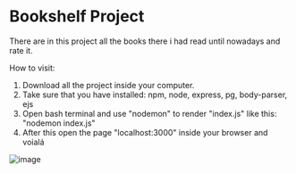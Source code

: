 <h1>Bookshelf Project</h1>

<p>There are in this project all the books there i had read until nowadays and rate it.</p>

<p>How to visit:</p>

<ol>
  <li>Download all the project inside your computer.</li>
  <li>Take sure that you have installed: npm, node, express, pg, body-parser, ejs</li>
  <li>Open bash terminal and use "nodemon" to render "index.js" like this: "nodemon index.js"</li>
  <li>After this open the page "localhost:3000" inside your browser and voialá</li>
</ol>

![image](https://github.com/danielfalcaovt/my-bookshelf/assets/146419346/a6f30a47-dd3c-489b-830a-211919849e68)
